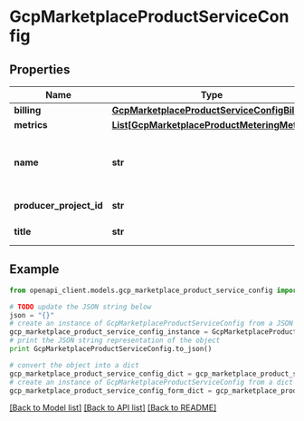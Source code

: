 # GcpMarketplaceProductServiceConfig


## Properties
Name | Type | Description | Notes
------------ | ------------- | ------------- | -------------
**billing** | [**GcpMarketplaceProductServiceConfigBilling**](GcpMarketplaceProductServiceConfigBilling.md) |  | [optional] 
**metrics** | [**List[GcpMarketplaceProductMeteringMetric]**](GcpMarketplaceProductMeteringMetric.md) |  | [optional] 
**name** | **str** | in format of \&quot;product-name.endpoints.gcp-project-id.cloud.goog\&quot; | [optional] 
**producer_project_id** | **str** | The GCP project ID of the producer. | [optional] 
**title** | **str** | The title of the product listing. | [optional] 

## Example

```python
from openapi_client.models.gcp_marketplace_product_service_config import GcpMarketplaceProductServiceConfig

# TODO update the JSON string below
json = "{}"
# create an instance of GcpMarketplaceProductServiceConfig from a JSON string
gcp_marketplace_product_service_config_instance = GcpMarketplaceProductServiceConfig.from_json(json)
# print the JSON string representation of the object
print GcpMarketplaceProductServiceConfig.to_json()

# convert the object into a dict
gcp_marketplace_product_service_config_dict = gcp_marketplace_product_service_config_instance.to_dict()
# create an instance of GcpMarketplaceProductServiceConfig from a dict
gcp_marketplace_product_service_config_form_dict = gcp_marketplace_product_service_config.from_dict(gcp_marketplace_product_service_config_dict)
```
[[Back to Model list]](../README.md#documentation-for-models) [[Back to API list]](../README.md#documentation-for-api-endpoints) [[Back to README]](../README.md)


